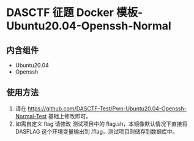 # DASCTF 征题 Docker 模板-Ubuntu20.04-Openssh-Normal
## 内含组件
- Ubuntu20.04
- Openssh

## 使用方法
1. 请在 https://github.com/DASCTF-Test/Pwn-Ubuntu20.04-Openssh-Normal-Test  基础上修改即可。
2. 如需自定义 flag 请修改 测试项目中的 flag.sh，本镜像默认情况下直接将 DASFLAG 这个环境变量输出到 /flag，测试项目则储存到数据库中。
